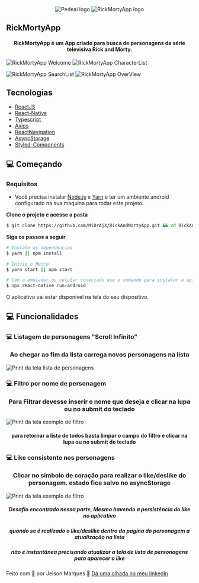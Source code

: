 <div align="center">
  <img src="https://pede.ai/upload/logo-horizontal-pedeai.png" alt="Pedeai logo">
  <img src="./src/assets/rickyandmortylogo.svg" alt="RickMortyApp logo">
</div>

## RickMortyApp

<h4 align="center">
  RickMortyApp é um App criado para busca de personagens da série televisiva Rick and Morty.
</h4>

![RickMortyApp Welcome](.github/Welcome.PNG)
![RickMortyApp CharacterList](.github/CharacterList.PNG)

![RickMortyApp SearchList](.github/SearchList.PNG)
![RickMortyApp OverView](.github/OverView.PNG)

## Tecnologias

- [ReactJS](https://reactjs.org/)
- [React-Native](https://reactnative.dev/)
- [Typescript](https://www.typescriptlang.org/)
- [Axios](https://axios-http.com/docs/intro)
- [ReactNavigation](https://reactnavigation.org/)
- [AsyncStorage](https://react-native-async-storage.github.io/async-storage/)
- [Styled-Components](https://styled-components.com/)

## 💻 Começando

### Requisitos

- Você precisa instalar [Node.js](https://nodejs.org/en/download/) e [Yarn](https://yarnpkg.com/) e ter um ambiente android configurado na sua maquina para rodar este projeto.

**Clone o projeto e acesse a pasta**

```bash
$ git clone https://github.com/MiDrAjX/RickAndMortyApp.git && cd RickAndMortyApp
```

**Siga os passos a seguir**

```bash
# Instale as dependencias
$ yarn || npm install

# Inicie o Metro
$ yarn start || npm start

# Com o emulador ou celular conectado use o comando para instalar o aplicativo no dispositvo:
$ npx react-native run-android
```

O aplicativo vai estar disponivel na tela do seu dispositivo.

## 💻 Funcionalidades

### 💻 Listagem de personagens "Scroll Infinito"

<div>
<h3 align="center">Ao chegar ao fim da lista carrega novos personagens na lista</h3>
 <img src=".github/CharacterList.PNG" alt="Print da tela lista de personagens">
</div>

### 💻 Filtro por nome de personagem

<div>
<h3 align="center">Para Filtrar devesse inserir o nome que deseja e clicar na lupa ou no submit do teclado</h3>
 <img align="center" src=".github/SearchList.PNG" alt="Print da tela exemplo de filtro">
<h4 align="center">para retornar a lista de todos basta limpar o campo do filtro e clicar na lupa ou no submit do teclado</h4>
</div>

### 💻 Like consistente nos personagens

<div>
<h3 align="center">Clicar no simbolo de coração para realizar o like/deslike do personagem. estado fica salvo no asyncStorage</h3>
 <img align="center" src=".github/SearchList.PNG" alt="Print da tela exemplo de filtro">
<h5 align="center">Desafio encontrado nessa parte, Mesmo havendo a persistência do like no aplicativo </h5>
<h5 align="center">quando se é realizado o like/deslike dentro da pagina do personagem a atualização na lista </h5>
<h5 align="center">não é instantânea precisando atualizar a tela de lista de personagens para aparecer o like</h5>
</div>

Feito com 💜 por Jeison Marques 👋 [Dá uma olhada no meu linkedin](https://www.linkedin.com/in/jeison-marques/)
